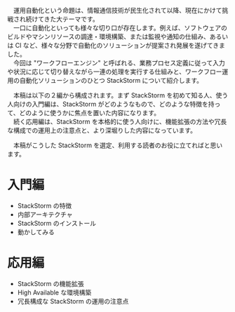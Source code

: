 　運用自動化という命題は、情報通信技術が民生化されて以降、現在にかけて挑戦され続けてきた大テーマです。  
　一口に自動化といっても様々な切り口が存在します。例えば、ソフトウェアのビルドやマシンリソースの調達・環境構築、または監視や通知の仕組み、あるいは CI など、様々な分野で自動化のソリューションが提案され発展を遂げてきました。  
　今回は "ワークフローエンジン" と呼ばれる、業務プロセス定義に従って入力や状況に応じて切り替えながら一連の処理を実行する仕組みと、ワークフロー運用の自動化ソリューションのひとつ StackStorm について紹介します。  

　本稿は以下の２編から構成されます。まず StackStorm を初めて知る人、使う人向けの入門編は、StackStorm がどのようなもので、どのような特徴を持って、どのように使うかに焦点を置いた内容になります。  
　続く応用編は、StackStorm を本格的に使う人向けに、機能拡張の方法や冗長な構成での運用上の注意点と、より深堀りした内容になっています。  

　本稿がこうした StackStorm を選定、利用する読者のお役に立てればと思います。  

# 入門編
* StackStorm の特徴
* 内部アーキテクチャ
* StackStorm のインストール
* 動かしてみる

# 応用編
* StackStorm の機能拡張
* High Available な環境構築
* 冗長構成な StackStorm の運用の注意点
